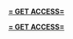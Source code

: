 **[= GET ACCESS=](https://www.google.com/url?q=https%3A%2F%2Fappbitly.com%2FyfoOd)**


**[= GET ACCESS=](https://www.google.com/url?q=https%3A%2F%2Fappbitly.com%2FyfoOd)**
